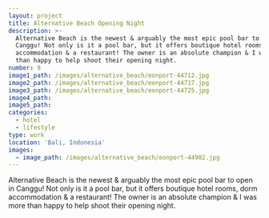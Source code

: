 ```yaml
---
layout: project
title: Alternative Beach Opening Night
description: >-
  Alternative Beach is the newest & arguably the most epic pool bar to open in
  Canggu! Not only is it a pool bar, but it offers boutique hotel rooms, dorm
  accommodation & a restaurant! The owner is an absolute champion & I was more
  than happy to help shoot their opening night.
number: 9
image1_path: /images/alternative_beach/eonport-44712.jpg
image2_path: /images/alternative_beach/eonport-44717.jpg
image3_path: /images/alternative_beach/eonport-44725.jpg
image4_path:
image5_path:
categories:
  - hotel
  - lifestyle
type: work
location: 'Bali, Indonesia'
images:
  − image_path: /images/alternative_beach/eonport-44902.jpg
---
```


Alternative Beach is the newest & arguably the most epic pool bar to open in Canggu! Not only is it a pool bar, but it offers boutique hotel rooms, dorm accommodation & a restaurant! The owner is an absolute champion & I was more than happy to help shoot their opening night.